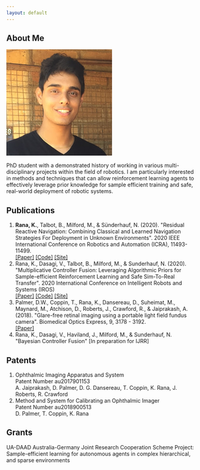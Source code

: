 ```yaml
---
layout: default
---
```


## About Me

<img class="profile-picture" src="profile.jpg">

PhD student with a demonstrated history of working in various multi-disciplinary projects within the field of robotics. I am particularly interested in methods and techniques that can allow reinforcement learning agents to effectively leverage prior knowledge for sample efficient training and safe, real-world deployment of robotic systems.


## Publications

1. <b>Rana, K.</b>, Talbot, B., Milford, M., & Sünderhauf, N. (2020). "Residual Reactive Navigation: Combining Classical and Learned Navigation Strategies For Deployment in Unknown Environments". 2020 IEEE International Conference on Robotics and Automation (ICRA), 11493-11499. <br />
[[Paper]](https://arxiv.org/pdf/1909.10972.pdf) [[Code]](https://github.com/krishanrana/2D_SRRN) [[Site]](https://sites.google.com/view/srrn/home)
2. Rana, K., Dasagi, V., Talbot, B., Milford, M., & Sunderhauf, N. (2020). "Multiplicative Controller Fusion: Leveraging Algorithmic Priors for Sample-efficient Reinforcement Learning and Safe Sim-To-Real Transfer". 2020 International Conference on Intelligent Robots and Systems (IROS) <br />
[[Paper]](https://arxiv.org/abs/2003.05117) [[Code]](https://github.com/krishanrana/multiplicative_controller_fusion) [[Site]](https://sites.google.com/view/mcf-nav/home)
3. Palmer, D.W., Coppin, T., Rana, K., Dansereau, D., Suheimat, M., Maynard, M., Atchison, D., Roberts, J., Crawford, R., & Jaiprakash, A. (2018). "Glare-free retinal imaging using a portable light field fundus camera". Biomedical Optics Express, 9, 3178 - 3192. <br />
[[Paper]](https://www.osapublishing.org/DirectPDFAccess/0E261C73-2334-447F-B56AC34C610A1844_392666/boe-9-7-3178.pdf?da=1&id=392666&seq=0&mobile=no)
4. Rana, K., Dasagi, V., Haviland, J., Milford, M., & Sunderhauf, N. "Bayesian Controller Fusion" [In preparation for IJRR]

## Patents

1. Ophthalmic Imaging Apparatus and System  
   Patent Number au2017901153  
   A. Jaiprakash, D. Palmer, D. G. Dansereau, T. Coppin, K. Rana, J. Roberts, R. Crawford  
2. Method and System for Calibrating an Ophthalmic Imager  
   Patent Number au2018900513  
   D. Palmer, T. Coppin, K. Rana
   
## Grants

UA-DAAD Australia-Germany Joint Research Cooperation Scheme
Project: Sample-efficient learning for autonomous agents in complex hierarchical, and sparse environments









